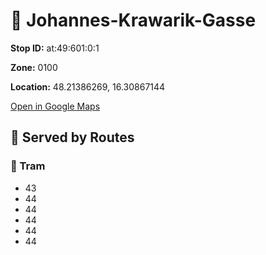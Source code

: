 # 🚉 Johannes-Krawarik-Gasse


**Stop ID:** at:49:601:0:1

**Zone:** 0100

**Location:** 48.21386269, 16.30867144

[Open in Google Maps](https://www.google.com/maps?q=48.21386269,16.30867144)

## 🚆 Served by Routes

### 🚊 Tram
- 43
- 44
- 44
- 44
- 44
- 44